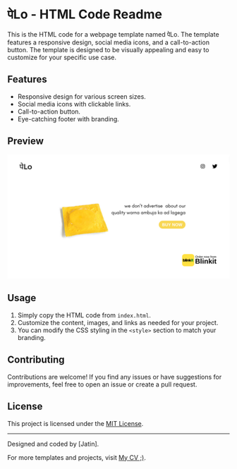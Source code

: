 # पेLo - HTML Code Readme

This is the HTML code for a webpage template named पेLo. The template features a responsive design, social media icons, and a call-to-action button. The template is designed to be visually appealing and easy to customize for your specific use case.

## Features

- Responsive design for various screen sizes.
- Social media icons with clickable links.
- Call-to-action button.
- Eye-catching footer with branding.

## Preview

![पेLo Template Preview](screenshot.png)

## Usage

1. Simply copy the HTML code from `index.html`.
2. Customize the content, images, and links as needed for your project.
3. You can modify the CSS styling in the `<style>` section to match your branding.

## Contributing

Contributions are welcome! If you find any issues or have suggestions for improvements, feel free to open an issue or create a pull request.

## License

This project is licensed under the [MIT License]().

---

Designed and coded by [Jatin].

For more templates and projects, visit [My CV ;)](https://jatinjha.me/CV/).

